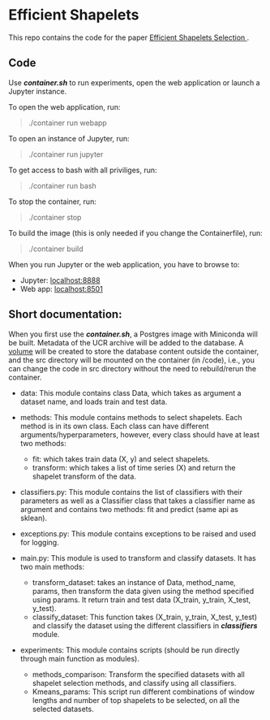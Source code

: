 # Efficient Shapelets
This repo contains the code for the paper [Efficient Shapelets Selection
](https://github.com/charaneadam/shapelts-docs).

## Code

Use ***container.sh*** to run experiments, open the web application or launch a
Jupyter instance.

To open the web application, run:
> ./container run webapp

To open an instance of Jupyter, run:
> ./container run jupyter

To get access to bash with all priviliges, run:
> ./container run bash

To stop the container, run:
> ./container stop

To build the image (this is only needed if you change the Containerfile), run:
> ./container build

When you run Jupyter or the web application, you have to browse to:
- Jupyter: [localhost:8888](http://localhost:8888)
- Web app: [localhost:8501](http://localhost:8501)

## Short documentation:
When you first use the ***container.sh***, a Postgres image with Miniconda will
be built. Metadata of the UCR archive will be added to the database.
A [volume](https://docs.podman.io/en/latest/markdown/podman-volume.1.html) will
be created to store the database content outside the container, and the src
directory will be mounted on the container (in /code), i.e., you can change 
the code in src directory without the need to rebuild/rerun the container.

- data: This module contains class Data, which takes as argument a dataset name,
and loads train and test data.

- methods: This module contains methods to select shapelets. Each method is in
its own class. Each class can have different arguments/hyperparameters, however,
every class should have at least two methods:
    - fit: which takes train data (X, y) and select shapelets.
    - transform: which takes a list of time series (X) and return the shapelet
    transform of the data.

- classifiers.py: This module contains the list of classifiers with their 
parameters as well as a Classifier class that takes a classifier name as
argument and contains two methods: fit and predict (same api as sklean).


- exceptions.py: This module contains exceptions to be raised and used for logging.

- main.py: This module is used to transform and classify datasets. It has two
main methods:
    - transform_dataset: takes an instance of Data, method_name, params, then 
    transform the data given using the method specified using params.
    It return train and test data (X_train, y_train, X_test, y_test).
    - classify_dataset: This function takes (X_train, y_train, X_test, y_test)
    and classify the dataset using the different classifiers in 
    ***classifiers*** module.

- experiments: This module contains scripts (should be run directly through main
function as modules).
    - methods_comparison: Transform the specified datasets with all shapelet
    selection methods, and classify using all classifiers.
    - Kmeans_params: This script run different combinations of window lengths 
    and number of top shapelets to be selected, on all the selected datasets.

